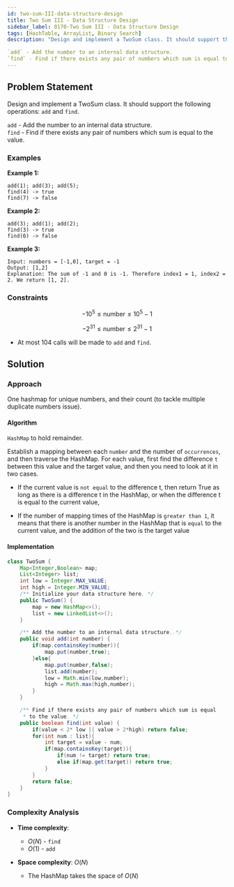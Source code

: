 ```yaml
---
id: two-sum-III-data-structure-design
title: Two Sum III - Data Structure Design
sidebar_label: 0170-Two Sum III - Data Structure Design
tags: [HashTable, ArrayList, Binary Search]
description: "Design and implement a TwoSum class. It should support the following operations: `add` and `find`".

`add` - Add the number to an internal data structure.  
`find` - Find if there exists any pair of numbers which sum is equal to the value.
---
```


## Problem Statement

Design and implement a TwoSum class. It should support the following operations: `add` and `find`.

`add` - Add the number to an internal data structure.  
`find` - Find if there exists any pair of numbers which sum is equal to the value.

### Examples

**Example 1:**

```plaintext
add(1); add(3); add(5);
find(4) -> true
find(7) -> false
```

**Example 2:**

```plaintext
add(3); add(1); add(2);
find(3) -> true
find(6) -> false
```

**Example 3:**

```plaintext
Input: numbers = [-1,0], target = -1
Output: [1,2]
Explanation: The sum of -1 and 0 is -1. Therefore index1 = 1, index2 = 2. We return [1, 2].
```

### Constraints
$$-10^5 \leq \text{number} \leq 10^5 - 1$$

$$-2^{31} \leq \text{number} \leq 2^{31} - 1$$

- At most 104 calls will be made to `add` and `find`.

## Solution

### Approach 

One hashmap for unique numbers, and their count (to tackle multiple duplicate numbers issue).  


#### Algorithm

`HashMap` to hold remainder.

Establish a mapping between each `number` and the number of `occurrences`, and then traverse the HashMap. For each value, first find the difference `t` between this value and the target value, and then you need to look at it in two cases.

- If the current value is `not equal` to the difference t, then return True as long as there is a difference t in the HashMap, or when the difference t is equal to the current value,

- If the number of mapping times of the HashMap is `greater than 1`, it means that there is another number in the HashMap that is `equal` to the current value, and the addition of the two is the target value



#### Implementation

```Java
class TwoSum {
    Map<Integer,Boolean> map;
    List<Integer> list;
    int low = Integer.MAX_VALUE;
    int high = Integer.MIN_VALUE;
    /** Initialize your data structure here. */
    public TwoSum() {
        map = new HashMap<>();
        list = new LinkedList<>();
    }

    /** Add the number to an internal data structure..*/
    public void add(int number) {
        if(map.containsKey(number)){
            map.put(number,true);
        }else{
            map.put(number,false);
            list.add(number);
            low = Math.min(low,number);
            high = Math.max(high,number);
        }
    }

    /** Find if there exists any pair of numbers which sum is equal 
     * to the value. */
    public boolean find(int value) {
        if(value < 2* low || value > 2*high) return false;
        for(int num : list){
            int target = value - num;
            if(map.containsKey(target)){
                if(num != target) return true;
                else if(map.get(target)) return true;
            }
        }
        return false;
    }
}

```

### Complexity Analysis

- **Time complexity**:   
  * $O(N)$ - `find`  
  * $O(1)$ - `add`
    
- **Space complexity**: $O(N)$
    * The HashMap takes the space of $O(N)$

